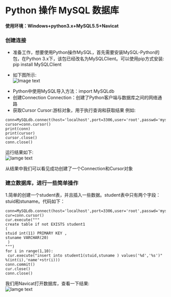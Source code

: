 # Python 操作 MySQL 数据库  
#### 使用环境：Windows+python3.x+MySQL5.5+Navicat  
### 创建连接
- 准备工作，想要使用Python操作MySQL，首先需要安装MySQL-Python的包，在Python 3.x下，该包已经改名为MySQLClient。可以使用pip方式安装:  
    pip install MySQLClient  
* 如下图所示:  
![Image text](https://github.com/gorgeousCa/Dayup/blob/master/MySQL/20190303204126.png)
- Python中使用MySQL导入方法：import MySQLdb
- 创建Connection
Connection：创建了Python客户端与数据库之间的网络通路
- 获取Cursor
Cursor:游标对象，用于执行查询和获取结果
 例如:  
 ```import MySQLdb
 conn=MySQLdb.connect(host='localhost',port=3306,user='root',passwd='mysql',db='lms',charset='utf8')
 cursor=conn.cursor()  
 print(conn)    
 print(cursor)    
 cursor.close()   
 conn.close()
 ```    
 运行结果如下:  
 ![Iamge text](https://github.com/gorgeousCa/Dayup/blob/master/MySQL/20190303211447.png)   
 
 从结果中我们可以看见成功创建了一个Connection和Cursor对象
 ### 建立数据库，进行一些简单操作
   1.简单的创建一个student表，并且插入一些数据。student表中只有两个字段：stuid和stuname。代码如下：  
  ```import  
  conn=MySQLdb.connect(host='localhost',port=3306,user='root',passwd='mysql',db='lms',charset='utf8')`  
  cur=conn.cursor()  
  cur.execute(""" 
  create table if not EXISTS student1  
  (  
  stuid int(11) PRIMARY KEY ,  
  stuname VARCHAR(20)  
   ) 
  """)   
  for i in range(1,10): 
   cur.execute("insert into student1(stuid,stuname ) values('%d','%s')" %(int(i),'name'+str(i)))
  conn.commit()
  cur.close() 
  conn.close()
  ``` 
   我们用Navicat打开数据库，查看一下结果:  
![Iamge text](https://github.com/gorgeousCa/Dayup/blob/master/MySQL/1.png)



 
 



